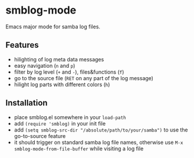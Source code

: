 # smblog-mode

Emacs major mode for samba log files.

## Features

- hilighting of log meta data messages
- easy navigation (`n` and `p`)
- filter by log level (`+` and `-`), files&functions (`f`)
- go to the source file (`RET` on any part of the log message)
- hilight log parts with different colors (`h`)

## Installation

- place smblog.el somewhere in your `load-path`
- add `(require 'smblog)` in your init file
- add `(setq smblog-src-dir "/absolute/path/to/your/samba")`
  to use the go-to-source feature
- it should trigger on standard samba log file names,
  otherwise use `M-x smblog-mode-from-file-buffer` while visiting a log file
